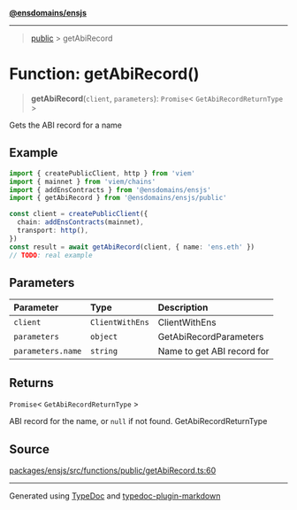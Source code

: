 [**@ensdomains/ensjs**](../README.md)

---

> [public](README.md) > getAbiRecord

# Function: getAbiRecord()

> **getAbiRecord**(`client`, `parameters`): `Promise`\< `GetAbiRecordReturnType` \>

Gets the ABI record for a name

## Example

```ts
import { createPublicClient, http } from 'viem'
import { mainnet } from 'viem/chains'
import { addEnsContracts } from '@ensdomains/ensjs'
import { getAbiRecord } from '@ensdomains/ensjs/public'

const client = createPublicClient({
  chain: addEnsContracts(mainnet),
  transport: http(),
})
const result = await getAbiRecord(client, { name: 'ens.eth' })
// TODO: real example
```

## Parameters

| Parameter         | Type            | Description                |
| :---------------- | :-------------- | :------------------------- |
| `client`          | `ClientWithEns` | ClientWithEns              |
| `parameters`      | `object`        | GetAbiRecordParameters     |
| `parameters.name` | `string`        | Name to get ABI record for |

## Returns

`Promise`\< `GetAbiRecordReturnType` \>

ABI record for the name, or `null` if not found. GetAbiRecordReturnType

## Source

[packages/ensjs/src/functions/public/getAbiRecord.ts:60](https://github.com/ensdomains/ensjs/blob/1b90b888/packages/ensjs/src/functions/public/getAbiRecord.ts#L60)

---

Generated using [TypeDoc](https://typedoc.org/) and [typedoc-plugin-markdown](https://www.npmjs.com/package/typedoc-plugin-markdown)
